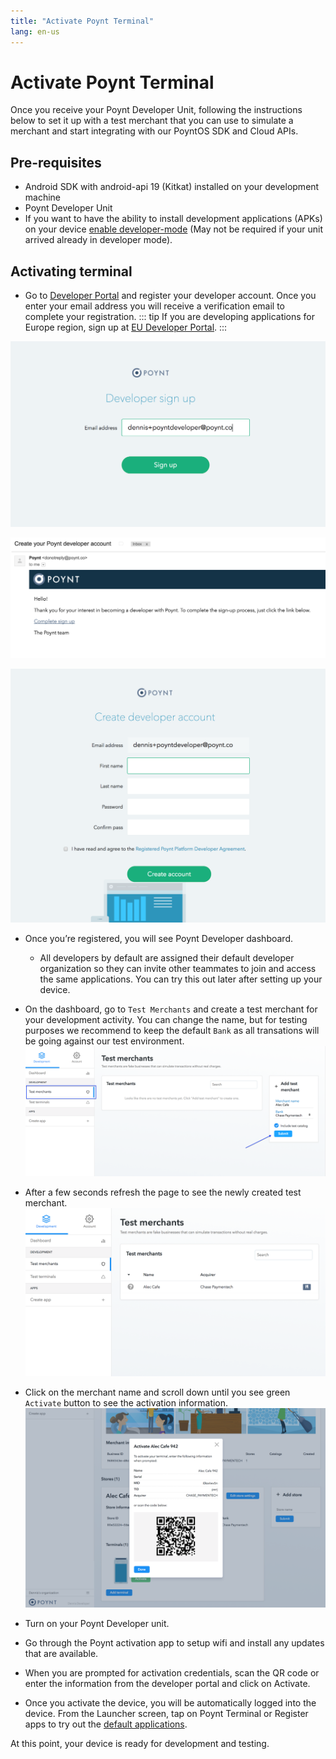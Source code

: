 ```yaml
---
title: "Activate Poynt Terminal"
lang: en-us
---
```

# Activate Poynt Terminal

Once you receive your Poynt Developer Unit, following the instructions below to set it up with a test merchant that you can use to simulate a merchant and start integrating with our PoyntOS SDK and Cloud APIs.

## Pre-requisites

* Android SDK with android-api 19 (Kitkat) installed on your development machine
* Poynt Developer Unit
* If you want to have the ability to install development applications (APKs) on your device <a href="/setupTerminal/">enable developer-mode</a> (May not be required if your unit arrived already in developer mode).

## Activating terminal</a>

* Go to [Developer Portal](https://poynt.net/auth/signup/developer) and register your developer account. Once you enter your email address you will receive a verification email to complete your registration.
::: tip
If you are developing applications for Europe region, sign up at  <a href="https://eu.poynt.net/auth/signup/developer" target="_blank">EU Developer Portal</a>.
:::

![SignUp](../assets/signup1.png)

![SignUp2](../assets/signup2.png)

![SignUp3](../assets/signup3.png)

* Once you’re registered, you will see Poynt Developer dashboard.
    - All developers by default are assigned their default developer organization so they can invite other teammates to join and access the same applications. You can try this out later after setting up your device.

* On the dashboard, go to `Test Merchants` and create a test merchant for your development activity. You can change the name, but for testing purposes we recommend to keep the default `Bank` as all transations will be going against our test environment.<br/>
![create test merchant](../assets/signup4.png)

* After a few seconds refresh the page to see the newly created test merchant.<br/>
![test merchant created](../assets/signup5.png)

* Click on the merchant name and scroll down until you see green `Activate` button to see the activation information.<br/>
![terminal activation](../assets/signup6.png)

* Turn on your Poynt Developer unit.
* Go through the Poynt activation app to setup wifi and install any updates that are available.
* When you are prompted for activation credentials, scan the QR code or enter the information from the developer portal and click on Activate.
* Once you activate the device, you will be automatically logged into the device. From the Launcher screen, tap on Poynt Terminal or Register apps to try out the [default applications](/#default-apps).

At this point, your device is ready for development and testing.